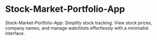 # Stock-Market-Portfolio-App
Stock-Market-Portfolio-App: Simplify stock tracking. View stock prices, company names, and manage watchlists effortlessly with a minimalist interface.

